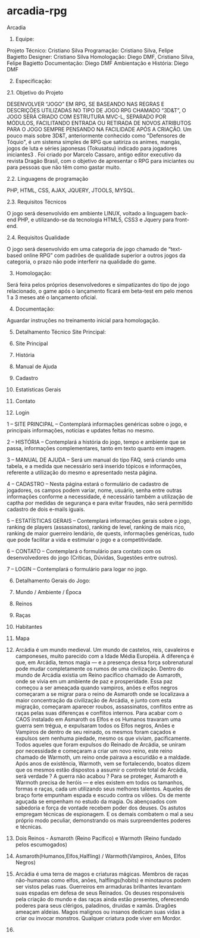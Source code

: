 arcadia-rpg
===========

Arcadia

1.	Equipe:

Projeto Técnico: Cristiano Silva
Programação: Cristiano Silva, Felipe Bagietto
Designer: Cristiano Silva
Homologação: Diego DMF, Cristiano Silva, Felipe Bagietto
Documentação: Diego DMF
Ambientação e História: Diego DMF

2.	Especificação:

2.1.  Objetivo do Projeto

DESENVOLVER “JOGO” EM RPG, SE BASEANDO NAS REGRAS E DESCRIÇÕES UTILIZADAS NO TIPO DE JOGO RPG CHAMADO “3D&T”, O JOGO SERÁ CRIADO COM ESTRUTURA MVC-L, SEPARADO POR MÓDULOS, FACILITANDO ENTRADA OU RETIRADA DE NOVOS ATRIBUTOS PARA O JOGO SEMPRE PENSANDO NA FACILIDADE APÓS A CRIAÇÃO.
Um pouco mais sobre 3D&T, anteriormente conhecido como "Defensores de Tóquio", é um sistema simples de RPG que satiriza os animes, mangás, jogos de luta e séries japonesas (Tokusatsu) indicado para jogadores iniciantes3 . Foi criado por Marcelo Cassaro, antigo editor executivo da revista Dragão Brasil, com o objetivo de apresentar o RPG para iniciantes ou para pessoas que não têm como gastar muito.

2.2.  Linguagens de programação

PHP, HTML, CSS, AJAX, JQUERY, JTOOLS, MYSQL.

2.3.  Requisitos Técnicos

O jogo será desenvolvido em ambiente LINUX, voltado a linguagem back-end PHP, e utilizando-se da tecnologia HTML5, CSS3 e Jquery para front-end.

2.4.  Requisitos Qualidade

O jogo será desenvolvido em uma categoria de jogo chamado de “text-based online RPG” com padrões de qualidade superior a outros jogos da categoria, o prazo não pode interferir na qualidade do game.


3.  Homologação:

Será feira pelos próprios desenvolvedores e simpatizantes do tipo de jogo relacionado, o game após o lançamento ficará em beta-test em pelo menos 1 a 3 meses até o lançamento oficial.

4.  Documentação:

Aguardar instruções no treinamento inicial para homologação.

5. Detalhamento Técnico Site Principal:

1.	Site Principal
2.	História
3.	Manual de Ajuda
4.	Cadastro
5.	Estatísticas Gerais
6.	Contato
7.	Login


1 – SITE PRINCIPAL – Contemplará informações genéricas sobre o jogo, e principais informações, noticias e updates feitas no mesmo.

2 – HISTÓRIA – Contemplará a história do jogo, tempo e ambiente que se passa, informações complementares, tanto em texto quanto em imagem.

3 – MANUAL DE AJUDA – Será um manual do tipo FAQ, será criando uma tabela, e a medida que necessário será inserido tópicos e informações, referente a utilização do mesmo e apresentado nesta página.

4 – CADASTRO – Nesta página estará o formulário de cadastro de jogadores, os campos podem variar, nome, usuário, senha entre outras informações conforme a necessidade, é necessário também a utilização de captha por medidas de segurança e para evitar fraudes, não será permitido cadastro de dois e-mails iguais.

5 – ESTATÍSTICAS GERAIS – Contemplará informações gerais sobre o jogo, ranking de players (assassinatos), ranking de level, ranking de mais rico, ranking de maior guerreiro lendário, de quests, informações genéricas, tudo que pode facilitar a vida e estimular o jogo e a competitividade.

6 – CONTATO – Contemplará o formulário para contato com os desenvolvedores do jogo (Críticas, Dúvidas, Sugestões entre outros).

7 – LOGIN – Contemplará o formulário para logar no jogo.





6. Detalhamento Gerais do Jogo:

1.	Mundo / Ambiente / Época
2.	Reinos
3.	Raças
4.	Habitantes
5.	Mapa


1.	Arcádia é um mundo medieval. Um mundo de castelos, reis, cavaleiros e camponeses, muito parecido com a Idade Média Européia. A diferença é que, em Arcádia, temos magia — e a presença dessa força sobrenatural pode mudar completamente os rumos de uma civilização. Dentro do mundo de Arcádia existia um Reino pacifico chamado de Asmaroth, onde se vivia  em um ambiente de paz e prosperidade. Essa paz começou a ser ameaçada quando vampiros, anões e elfos negros começaram a se migrar para o reino de Asmaroth onde se localizava a maior concentração da civilização de Arcádia, e junto com esta migração, começaram aparecer roubos, assassinatos, conflitos entre as raças pelas suas diferenças e conflitos internos. 
Para acabar com o CAOS instalado em Asmaroth os Elfos e os Humanos travaram uma guerra sem trégua, e expulsaram todos os Elfos negros, Anões e Vampiros de dentro de seu reinado, os mesmos foram caçados e expulsos sem nenhuma piedade, mesmo os que viviam, pacificamente. Todos aqueles que foram expulsos do Reinado de Arcádia, se uniram por necessidade e começaram a criar um novo reino, este reino chamado de Warmoth, um reino onde pairava a escuridão e a maldade. Após anos de existência, Warmoth, vem se fortalecendo, boatos dizem que os mesmos estão dispostos a assumir o controle total de Arcádia, será verdade ? A guerra não acabou ? 
Para se proteger, Asmaroth e Warmoth precisa de heróis — e eles existem em todos os tamanhos, formas e raças, cada um utilizando seus melhores talentos. Aqueles de braço forte empunham espada e escudo contra os vilões. Os de mente aguçada se empenham no estudo da magia. Os abençoados com sabedoria e força de vontade recebem poder dos deuses. Os astutos empregam técnicas de espionagem. E os demais combatem o mal a seu próprio modo peculiar, demonstrando os mais surpreendentes poderes e técnicas.
2.	Dois Reinos - Asmaroth (Reino Pacifico) e Warmoth (Reino fundado pelos escumogados)
3.	Asmaroth(Humanos,Elfos,Halfling) / Warmoth(Vampiros, Anões, Elfos Negros)
4. 	Arcádia é uma terra de magos e criaturas mágicas. Membros de raças não-humanas como elfos, anões, halflings(hobits) e minotauros podem ser vistos pelas ruas.  Guerreiros em armaduras brilhantes levantam suas espadas em defesa de seus Reinados.  Os deuses responsáveis pela criação do mundo e das raças ainda estão presentes, oferecendo poderes para seus clérigos, paladinos, druidas e xamãs. Dragões ameaçam aldeias. Magos malignos ou insanos dedicam suas vidas a criar ou invocar monstros. Qualquer criatura pode viver em Mordor.
5.	
